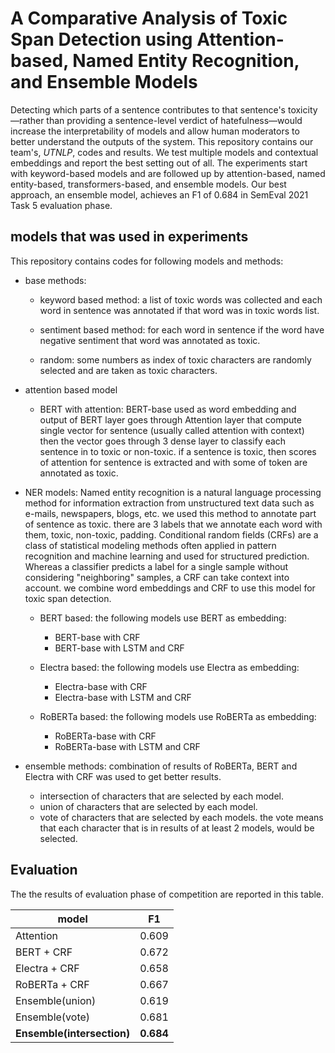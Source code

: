 # A Comparative Analysis of Toxic Span Detection using Attention-based, Named Entity Recognition, and Ensemble Models

Detecting which parts of a sentence contributes to that sentence's toxicity&mdash;rather than providing a sentence-level verdict of hatefulness&mdash;would increase the interpretability of models and allow human moderators to better understand the outputs of the system. This repository contains our team's, *UTNLP*, codes and results. We test multiple models and contextual embeddings and report the best setting out of all. The experiments start with keyword-based models and are followed up by attention-based, named entity-based, transformers-based, and ensemble models. Our best approach, an ensemble model, achieves an F1 of 0.684 in SemEval 2021 Task 5 evaluation phase.

## models that was used in experiments

This repository contains codes for following models and methods:

- base methods:
    - keyword based method: a list of toxic words was collected and each word in sentence was annotated if that word was in toxic words list.
    
    - sentiment based method: for each word in sentence if the word have negative sentiment that word was annotated as toxic.
    
    - random: some numbers as index of toxic characters are randomly selected and are taken as toxic characters.

- attention based model
    - BERT with attention: BERT-base used as word embedding and output of BERT layer goes through Attention layer that compute single vector for sentence (usually called attention with context) then the vector goes through 3 dense layer to classify each sentence in to toxic or non-toxic. if a sentence is toxic, then scores of attention for sentence is extracted and with some of token are annotated as toxic.

- NER models: Named entity recognition is a natural language processing method for information extraction from unstructured text data such as e-mails, newspapers, blogs, etc. we used this method to annotate part of sentence as toxic. there are 3 labels that we annotate each word with them, toxic, non-toxic, padding. Conditional random fields (CRFs) are a class of statistical modeling methods often applied in pattern recognition and machine learning and used for structured prediction. Whereas a classifier predicts a label for a single sample without considering "neighboring" samples, a CRF can take context into account. we combine word embeddings and CRF to use this model for toxic span detection.
    
    - BERT based: the following models use BERT as embedding:
        - BERT-base with CRF    
        - BERT-base with LSTM and CRF
    
    - Electra based: the following models use Electra as embedding:
        - Electra-base with CRF
        - Electra-base with LSTM and CRF

    - RoBERTa based: the following models use RoBERTa as embedding:
        - RoBERTa-base with CRF
        - RoBERTa-base with LSTM and CRF

- ensemble methods: combination of results of RoBERTa, BERT and Electra with CRF was used to get better results.
    - intersection of characters that are selected by each model.
    - union of characters that are selected by each model.
    - vote of characters that are selected by each models. the vote means that each character that is in results of at least 2 models, would be selected.

## Evaluation

The the results of evaluation phase of competition are reported in this table.

| model | F1 |
|-------|----|
|Attention|0.609|
|BERT + CRF|0.672|
|Electra + CRF|0.658|
|RoBERTa + CRF|0.667|
|Ensemble(union)|0.619|
|Ensemble(vote)|0.681|
|**Ensemble(intersection)**|**0.684**|
